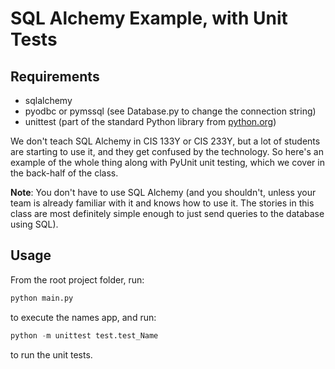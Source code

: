 # SQL Alchemy Example, with Unit Tests

## Requirements
- sqlalchemy
- pyodbc or pymssql (see Database.py to change the connection string)
- unittest (part of the standard Python library from [python.org](https://python.org))

We don't teach SQL Alchemy in CIS 133Y or CIS 233Y, but a lot of students are starting to use it, and
they get confused by the technology. So here's an example of the whole thing along with PyUnit unit testing,
which we cover in the back-half of the class.

**Note**: You don't have to use SQL Alchemy (and you shouldn't, unless your team is already
familiar with it and knows how to use it. The stories in this class are most definitely simple
enough to just send queries to the database using SQL).

## Usage
From the root project folder, run:
```python
python main.py
```
to execute the names app, and run:
```python
python -m unittest test.test_Name
```
to run the unit tests.